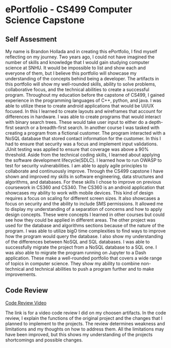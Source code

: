 # ePortfolio - CS499 Computer Science Capstone
## Self Assesment
My name is Brandon Hollada and in creating this ePortfolio, I find myself reflecting on my journey. Two years ago, I could not have imagined the number of skills and knowledge that I would gain studying computer science at SNHU. It would be impossible to list and show each and everyone of them, but I believe this portfolio will showcase my understanding of the concepts behind being a developer. The artifacts in this portfolio will show my well-rounded skills, ability to solve problems, collaborative focus, and the technical abilities to create a successful program. Throughout my education before the capstone of CS499, I gained experience in the programming languages of C++, python, and java. I was able to utilize these to create android applications that would be UI/UX focused. In this I learned to create layouts and wireframes that account for differences in hardware. I was able to create programs that would interact with binary search trees. These would take user input to either do a depth-first search or a breadth-first search. In another course I was tasked with creating a program from a fictional customer. The program interacted with a NoSQL database that stored contact information for the customer. In this I had to ensure that security was a focus and implement input validations. JUnit testing was applied to ensure that coverage was above a 90% threshold. Aside from the technical coding skills, I learned about applying the software development lifecycle(SDLC). I learned how to run OWASP to test for security vulnerabilities. I am able to apply agile principles to collaborate and continuously improve. 
	Through the CS499 capstone I have shown and improved my skills in software engineering, data structures and algorithms, and databases. For these skills I chose to improve on previous coursework in CS360 and CS340. The CS360 is an android application that showcases my ability to work with mobile devices. This kind of design requires a focus on scaling for different screen sizes. It also showcases a focus on security and the ability to include SMS permissions. It allowed me to display my understanding of a separation of concerns and how to apply design concepts. These were concepts I learned in other courses but could see how they could be applied in different areas. The other project was used for the database and algorithms sections because of the nature of the program. I was able to utilize bigO time complexities to find ways to improve how the program would query the database. I also show my understanding of the differences between NoSQL and SQL databases. I was able to successfully migrate the project from a NoSQL database to a SQL one. I was also able to migrate the program running on Jupyter to a Dash application. These make a well-rounded portfolio that covers a wide range of topics in computer science. They show my ability to combine non-technical and technical abilities to push a program further and to make improvements. 

 ## Code Review
[Code Review Video](https://youtu.be/2sgM6CZ2jz8)

The link is for a video code review I did on my choosen artifacts. In the code review, I explain the functions of the original project and the changes that I planned to implement to the projects. The review determines weakness and limitations and my thoughts on how to address them. All the limitations may have been improved, but this shows my understanding of the projects shortcomings and possible changes. 
